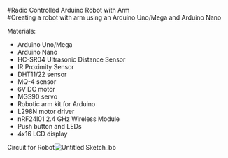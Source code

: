 #Radio Controlled Arduino Robot with Arm                                                                                                                                          
#Creating a robot with arm using an Arduino Uno/Mega and Arduino Nano

Materials:
 - Arduino Uno/Mega
 - Arduino Nano
 - HC-SR04 Ultrasonic Distance Sensor
 - IR Proximity Sensor
 - DHT11/22 sensor
 - MQ-4 sensor
 - 6V DC motor
 - MGS90 servo
 - Robotic arm kit for Arduino
 - L298N motor driver
 - nRF24l01 2.4 GHz Wireless Module
 - Push button and LEDs
 - 4x16 LCD display

Circuit for Robot![Untitled Sketch_bb](https://user-images.githubusercontent.com/84683140/124900494-c7f49100-dfe9-11eb-9830-22d8c56aef7c.jpg)
